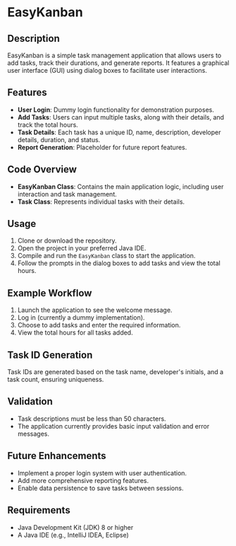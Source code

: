 # EasyKanban

## Description
EasyKanban is a simple task management application that allows users to add tasks, track their durations, and generate reports. It features a graphical user interface (GUI) using dialog boxes to facilitate user interactions.

## Features
- **User Login**: Dummy login functionality for demonstration purposes.
- **Add Tasks**: Users can input multiple tasks, along with their details, and track the total hours.
- **Task Details**: Each task has a unique ID, name, description, developer details, duration, and status.
- **Report Generation**: Placeholder for future report features.

## Code Overview
- **EasyKanban Class**: Contains the main application logic, including user interaction and task management.
- **Task Class**: Represents individual tasks with their details.

## Usage
1. Clone or download the repository.
2. Open the project in your preferred Java IDE.
3. Compile and run the `EasyKanban` class to start the application.
4. Follow the prompts in the dialog boxes to add tasks and view the total hours.

## Example Workflow
1. Launch the application to see the welcome message.
2. Log in (currently a dummy implementation).
3. Choose to add tasks and enter the required information.
4. View the total hours for all tasks added.

## Task ID Generation
Task IDs are generated based on the task name, developer's initials, and a task count, ensuring uniqueness.

## Validation
- Task descriptions must be less than 50 characters.
- The application currently provides basic input validation and error messages.

## Future Enhancements
- Implement a proper login system with user authentication.
- Add more comprehensive reporting features.
- Enable data persistence to save tasks between sessions.

## Requirements
- Java Development Kit (JDK) 8 or higher
- A Java IDE (e.g., IntelliJ IDEA, Eclipse)
